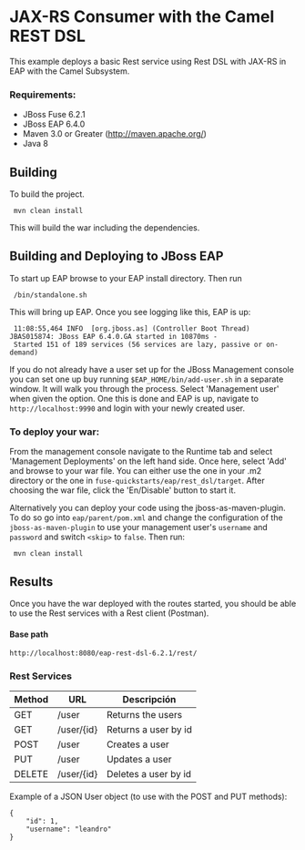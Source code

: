 JAX-RS Consumer with the Camel REST DSL
=======================================

This example deploys a basic Rest service using Rest DSL with JAX-RS in EAP with the Camel Subsystem.

### Requirements:

 * JBoss Fuse 6.2.1
 * JBoss EAP 6.4.0
 * Maven 3.0 or Greater (http://maven.apache.org/)
 * Java 8

Building
--------
To build the project.

     mvn clean install

This will build the war including the dependencies.

Building and Deploying to JBoss EAP
-----------------------------------

To start up EAP browse to your EAP install directory. Then run

     /bin/standalone.sh

This will bring up EAP. Once you see logging like this, EAP is up:

     11:08:55,464 INFO  [org.jboss.as] (Controller Boot Thread) JBAS015874: JBoss EAP 6.4.0.GA started in 10870ms - 
     Started 151 of 189 services (56 services are lazy, passive or on-demand)

If you do not already have a user set up for the JBoss Management console you can set one up buy running `$EAP_HOME/bin/add-user.sh` in a separate window. It will walk you through the process. Select 'Management user' when given the option. One this is done and EAP is up, navigate to `http://localhost:9990`  and login with your newly created user. 

### To deploy your war:

From the management console navigate to the Runtime tab and select 'Management Deployments' on the left hand side. Once here, select 'Add' and browse to your war file. You can either use the one in your .m2 directory or the one in `fuse-quickstarts/eap/rest_dsl/target`. After choosing the war file, click the 'En/Disable' button to start it.

Alternatively you can deploy your code using the jboss-as-maven-plugin. To do so go into `eap/parent/pom.xml` and change the configuration of the `jboss-as-maven-plugin` to use your management user's `username` and `password` and switch `<skip>` to `false`.  Then run:

     mvn clean install


Results
-----------------------
Once you have the war deployed with the routes started, you should be able to use the Rest services with a Rest client (Postman).

#### Base path

    http://localhost:8080/eap-rest-dsl-6.2.1/rest/

### Rest Services

Method | URL               | Descripción
-------|-------------------|----------------------------------------------------
GET    | /user             | Returns the users
GET    | /user/{id}        | Returns a user by id
POST   | /user             | Creates a user
PUT    | /user             | Updates a user
DELETE | /user/{id}        | Deletes a user by id

Example of a JSON User object (to use with the POST and PUT methods):

    {
        "id": 1,
        "username": "leandro"
    }

